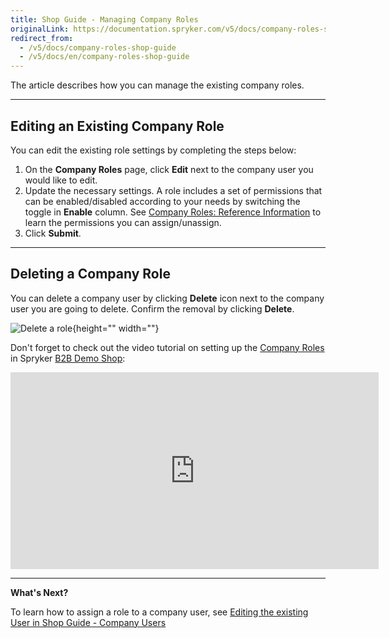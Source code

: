 ```yaml
---
title: Shop Guide - Managing Company Roles
originalLink: https://documentation.spryker.com/v5/docs/company-roles-shop-guide
redirect_from:
  - /v5/docs/company-roles-shop-guide
  - /v5/docs/en/company-roles-shop-guide
---
```


The article describes how you can manage the existing company roles.
***
## Editing an Existing Company Role

You can edit the existing role settings by completing the steps below:

1. On the **Company Roles** page, click **Edit** next to the company user you would like to edit.
2. Update the necessary settings.
A role includes a set of permissions that can be enabled/disabled according to your needs by switching the toggle in **Enable** column. See [Company Roles: Reference Information](https://documentation.spryker.com/docs/en/company-roles-reference-information) to learn the permissions you can assign/unassign.
3. Click **Submit**.
***

## Deleting a Company Role

You can delete a company user by clicking **Delete** icon next to the company user you are going to delete. Confirm the removal by clicking **Delete**.

![Delete a role](https://spryker.s3.eu-central-1.amazonaws.com/docs/User+Guides/Shop+User+Guides/Company+Roles/delete-role.png){height="" width=""}

Don't forget to check out the video tutorial on setting up the [Company Roles](https://documentation.spryker.com/docs/en/company-roles-permissions-overview) in Spryker [B2B Demo Shop](https://documentation.spryker.com/docs/en/b2b-suite):
<iframe src="https://fast.wistia.net/embed/iframe/72qy3slwjo" title="How to set up Company Users and Roles in Spryker" allowtransparency="true" frameborder="0" scrolling="no" class="wistia_embed" name="wistia_embed" allowfullscreen="0" mozallowfullscreen="0" webkitallowfullscreen="0" oallowfullscreen="0" msallowfullscreen="0" width="589" height="315"></iframe>

***

**What's Next?**

To learn how to assign a role to a company user, see [Editing the existing User in Shop Guide - Company Users](https://documentation.spryker.com/docs/en/company-users-shop-guide#editing-an-existing-company-user)
